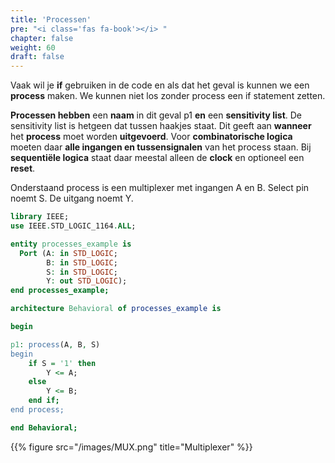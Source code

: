 ```yaml
---
title: 'Processen'
pre: "<i class='fas fa-book'></i> "
chapter: false
weight: 60
draft: false
---
```


Vaak wil je **if** gebruiken in de code en als dat het geval is kunnen we een **process** maken. We kunnen niet los zonder process een if statement zetten.

**Processen hebben** een **naam** in dit geval p1 **en** een **sensitivity list**. De sensitivity list is hetgeen dat tussen haakjes staat. Dit geeft aan **wanneer** het **process** moet worden **uitgevoerd**. Voor **combinatorische logica** moeten daar **alle ingangen en tussensignalen** van het process staan. Bij **sequentiële logica** staat daar meestal alleen de **clock** en optioneel een **reset**. 

Onderstaand process is een multiplexer met ingangen A en B. Select pin noemt S. De uitgang noemt Y.

```vhdl
library IEEE;
use IEEE.STD_LOGIC_1164.ALL;

entity processes_example is
  Port (A: in STD_LOGIC;
        B: in STD_LOGIC;
        S: in STD_LOGIC;
        Y: out STD_LOGIC);
end processes_example;

architecture Behavioral of processes_example is

begin

p1: process(A, B, S)
begin
    if S = '1' then
        Y <= A;
    else
        Y <= B;
    end if;
end process;

end Behavioral;
```

{{% figure src="/images/MUX.png" title="Multiplexer"  %}}